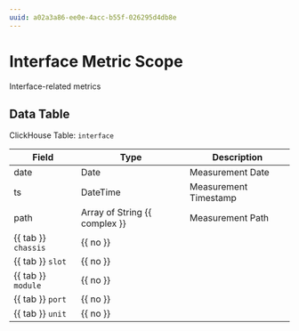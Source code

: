 ```yaml
---
uuid: a02a3a86-ee0e-4acc-b55f-026295d4db8e
---
```

# Interface Metric Scope

Interface-related metrics

## Data Table

ClickHouse Table: `interface`

Field | Type | Description
--- | --- | ---
date | Date | Measurement Date
ts | DateTime | Measurement Timestamp
path | Array of String {{ complex }} | Measurement Path
{{ tab }} `chassis` | {{ no }} | 
{{ tab }} `slot` | {{ no }} | 
{{ tab }} `module` | {{ no }} | 
{{ tab }} `port` | {{ no }} | 
{{ tab }} `unit` | {{ no }} | 
